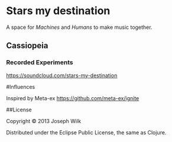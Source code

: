 # Stars my destination 

A space for _Machines_ and _Humans_ to make music together.

## Cassiopeia

### Recorded Experiments

https://soundcloud.com/stars-my-destination

#Influences

Inspired by Meta-ex https://github.com/meta-ex/ignite

##License

Copyright © 2013 Joseph Wilk

Distributed under the Eclipse Public License, the same as Clojure.
